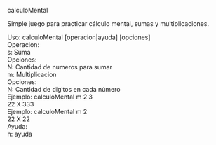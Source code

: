 calculoMental

Simple juego para practicar cálculo mental, sumas y multiplicaciones.

Uso: calculoMental [operacion|ayuda] [opciones] <br>
Operacion: <br>
	s: Suma<br>
		Opciones: <br>
			N: Cantidad de numeros para sumar<br>
	m: Multiplicacion <br>
		Opciones: <br>
			N: Cantidad de digitos en cada número<br>
			Ejemplo: calculoMental m 2 3<br>
			22 X 333<br>
			Ejemplo: calculoMental m 2<br>
			22 X 22<br>
Ayuda: <br>
	h: ayuda<br>


